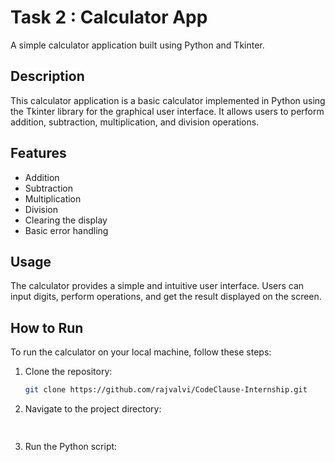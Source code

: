 
# Task 2 : Calculator App

A simple calculator application built using Python and Tkinter.

## Description

This calculator application is a basic calculator implemented in Python using the Tkinter library for the graphical user interface. It allows users to perform addition, subtraction, multiplication, and division operations.

## Features

- Addition
- Subtraction
- Multiplication
- Division
- Clearing the display
- Basic error handling

## Usage

The calculator provides a simple and intuitive user interface. Users can input digits, perform operations, and get the result displayed on the screen.

## How to Run

To run the calculator on your local machine, follow these steps:

1. Clone the repository:

   ```bash
   git clone https://github.com/rajvalvi/CodeClause-Internship.git

2. Navigate to the project directory:  
   ```bash cd Task 2 - Calculator using python
  

3. Run the Python script:
   ```bash python calculator.py
  
